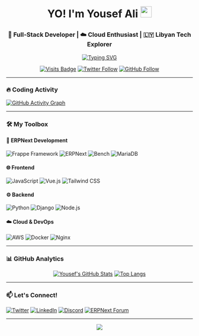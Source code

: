 <h1 align="center">
  
  YO! I'm Yousef Ali
  <img src="https://media.giphy.com/media/hvRJCLFzcasrR4ia7z/giphy.gif" width="30"/>
</h1>
<h3 align="center">🚀 Full-Stack Developer | ☁️ Cloud Enthusiast | 🇱🇾 Libyan Tech Explorer</h3>

<p align="center">
  <a href="https://git.io/typing-svg">
    <img src="https://readme-typing-svg.demolab.com?font=Fira+Code&pause=1000&color=FFA756&center=true&vCenter=true&width=435&lines=Crafting+digital+experiences;ERPNext+%7C+Frappe+Specialist;Cloud+computing+nerd;Open-source+contributor" alt="Typing SVG" />
  </a>
</p>

<div align="center">
  
[![Visits Badge](https://komarev.com/ghpvc/?username=itsyosefali&label=Profile+Views&color=0e75b6&style=flat)](https://github.com/itsyosefali)
[![Twitter Follow](https://img.shields.io/twitter/follow/jospehumf?style=social)](https://twitter.com/jospehumf)
[![GitHub Follow](https://img.shields.io/github/followers/itsyosefali?label=Follow&style=social)](https://github.com/itsyosefali)
  
</div>

---

### 🔥 Coding Activity
[![GitHub Activity Graph](https://github-readme-activity-graph.vercel.app/graph?username=itsyosefali&theme=github-compact&hide_border=true)](https://github.com/itsyosefali)

---

### 🛠️ My Toolbox

#### 🚀 ERPNext Development
![Frappe Framework](https://img.shields.io/badge/-Frappe_Framework-2496ED?style=flat&logo=python&logoColor=white)
![ERPNext](https://img.shields.io/badge/-ERPNext-2496ED?style=flat&logo=databricks&logoColor=white)
![Bench](https://img.shields.io/badge/-Bench_CLI-4B32C3?style=flat&logo=gnu-bash&logoColor=white)
![MariaDB](https://img.shields.io/badge/-MariaDB-003545?style=flat&logo=mariadb)

#### 🌐 Frontend
![JavaScript](https://img.shields.io/badge/-JavaScript-F7DF1E?style=flat&logo=javascript&logoColor=black)
![Vue.js](https://img.shields.io/badge/-Vue.js-4FC08D?style=flat&logo=vuedotjs&logoColor=white)
![Tailwind CSS](https://img.shields.io/badge/-Tailwind_CSS-38B2AC?style=flat&logo=tailwind-css)

#### ⚙️ Backend
![Python](https://img.shields.io/badge/-Python-3776AB?style=flat&logo=python&logoColor=white)
![Django](https://img.shields.io/badge/-Django-092E20?style=flat&logo=django)
![Node.js](https://img.shields.io/badge/-Node.js-339933?style=flat&logo=nodedotjs&logoColor=white)

#### ☁️ Cloud & DevOps
![AWS](https://img.shields.io/badge/-AWS-232F3E?style=flat&logo=amazon-aws)
![Docker](https://img.shields.io/badge/-Docker-2496ED?style=flat&logo=docker&logoColor=white)
![Nginx](https://img.shields.io/badge/-Nginx-009639?style=flat&logo=nginx&logoColor=white)

---

### 📊 GitHub Analytics

<div align="center">
  
[![Yousef's GitHub Stats](https://github-readme-stats.vercel.app/api?username=itsyosefali&show_icons=true&theme=dark&hide_border=true&count_private=true)](https://github.com/itsyosefali)
[![Top Langs](https://github-readme-stats.vercel.app/api/top-langs/?username=itsyosefali&layout=compact&theme=dark&hide_border=true)](https://github.com/itsyosefali)

</div>

---

### 📫 Let's Connect!
[![Twitter](https://img.shields.io/badge/-Twitter-1DA1F2?style=for-the-badge&logo=twitter&logoColor=white)](https://twitter.com/jospehumf)
[![LinkedIn](https://img.shields.io/badge/-LinkedIn-0A66C2?style=for-the-badge&logo=linkedin&logoColor=white)](https://www.linkedin.com/in/yosef-ali-97b184216/)
[![Discord](https://img.shields.io/badge/-Discord-5865F2?style=for-the-badge&logo=discord&logoColor=white)](https://discord.gg/itsyosefali)
[![ERPNext Forum](https://img.shields.io/badge/-ERPNext_Forum-8CA1AF?style=for-the-badge&logo=git&logoColor=white)](https://discuss.frappe.io/u/yosef)

---

<p align="center">
  <img src="https://capsule-render.vercel.app/api?type=waving&color=gradient&height=100&section=footer&animation=twinkling"/>
</p>
